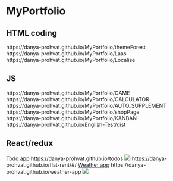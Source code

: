 # MyPortfolio
<h2>HTML coding</h2>
https://danya-prohvat.github.io/MyPortfolio/themeForest <br>
https://danya-prohvat.github.io/MyPortfolio/Laas <br>
https://danya-prohvat.github.io/MyPortfolio/Localise <br>
<h2>JS</h2>
https://danya-prohvat.github.io/MyPortfolio/GAME <br>
https://danya-prohvat.github.io/MyPortfolio/CALCULATOR <br>
https://danya-prohvat.github.io/MyPortfolio/AUTO_SUPPLEMENT <br>
https://danya-prohvat.github.io/MyPortfolio/shopPage <br>
https://danya-prohvat.github.io/MyPortfolio/KANBAN <br>
https://danya-prohvat.github.io/English-Test/dist <br>
<h2>React/redux</h2>
<a href='https://danya-prohvat.github.io/todos'>Todo app</a>
https://danya-prohvat.github.io/todos 
<img src='https://user-images.githubusercontent.com/59499037/130082987-bcd41eeb-f9ab-43e1-852b-2fd62efb6274.png'> 
https://danya-prohvat.github.io/flat-rent/#/ 
<a href='https://danya-prohvat.github.io/weather-app'>Weather app</a>
https://danya-prohvat.github.io/weather-app 
<img src='https://user-images.githubusercontent.com/59499037/130082947-58fb25f0-2c52-45f1-9d67-4cc5bca67360.png'> 



